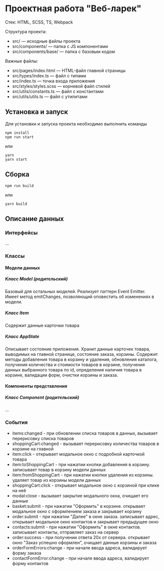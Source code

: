 # Проектная работа "Веб-ларек"

Стек: HTML, SCSS, TS, Webpack

Структура проекта:

- src/ — исходные файлы проекта
- src/components/ — папка с JS компонентами
- src/components/base/ — папка с базовым кодом

Важные файлы:

- src/pages/index.html — HTML-файл главной страницы
- src/types/index.ts — файл с типами
- src/index.ts — точка входа приложения
- src/styles/styles.scss — корневой файл стилей
- src/utils/constants.ts — файл с константами
- src/utils/utils.ts — файл с утилитами

## Установка и запуск

Для установки и запуска проекта необходимо выполнить команды

```
npm install
npm run start
```

или

```
yarn
yarn start
```

## Сборка

```
npm run build
```

или

```
yarn build
```

## Описание данных

### Интерфейсы

...

### Классы

#### Модели данных

##### Класс Model (родительский)

Базовый для остальных моделей. Реализует паттерн Event Emitter. Имеет метод emitChanges, позволяющий оповестить об изменениях в модели.

##### Класс Item

Содержит данные карточки товара

##### Класс AppState

Описывает состояние приложения. Хранит данные карточек товара, выводимых на главной странице, состояние заказа, корзины. Содержит методы добавления товара в корзину и удаления, обновления каталога, получения количества и стоимости товаров в корзине, получения данных выбранного товара по id, определения наличия товара в корзине, валидации форм, очистки корзины и заказа.

#### Компоненты представления

##### Класс Component (родительский)

...

### События

- items:changed - при обновлении списка товаров в данных, вызывает перерисовку списка товаров
- shoppingCart:changed - вызывает перерисовку количества товаров в корзине на главной
- item:click - открывает модальное окно с подробной карточкой товара
- item:toShoppingCart - при нажатии кнопки добавления в корзину. записывает товар в корзину модели данных
- item:fromShoppingCart - при нажатии кнопки удаления из корзины. удаляет товар из корзины модели данных
- shoppingCart:click - открывает модальное окно с корзиной при клике на неё
- modal:close - вызывает закрытие модального окна, очищает его данные
- basket:submit - при нажатии "Оформить" в корзине. открывает модальное окно с оформлением заказа и закрывает корзину
- order:submit - при нажатии "Далее" в окне заказа. записывает адрес, открывает модальное окно контактов и закрывает предыдущее окно
- contacts:submit - при нажатии "Оформить" в окне контактов. записывает контакты, отправляет заказ на сервер
- order:success - при получении ответа 20x от сервера. открывает окно "Заказ успешно оформлен", очищает данные корзины и заказа
- orderFormErrors:change - при начале ввода адреса, валидирует форму заказа
- contactFormError:change - при начале ввода адреса, валидирует форму контактов
